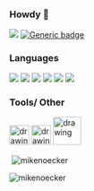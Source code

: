 ### Howdy 👋
![](https://komarev.com/ghpvc/?username=MikeNoecker)  [![Generic badge](https://img.shields.io/badge/Vibe_Check-Passed-<COLOR>.svg)](https://shields.io/)


### Languages
<img src="https://img.shields.io/badge/java-%23ED8B00.svg?&style=for-the-badge&logo=java&logoColor=white"/>  <img src="https://img.shields.io/badge/python%20-%2314354C.svg?&style=for-the-badge&logo=python&logoColor=white"/>  <img src="https://img.shields.io/badge/c++%20-%2300599C.svg?&style=for-the-badge&logo=c%2B%2B&ogoColor=white"/>  <img src="https://img.shields.io/badge/html5%20-%23E34F26.svg?&style=for-the-badge&logo=html5&logoColor=white"/>  <img src="https://img.shields.io/badge/css3%20-%231572B6.svg?&style=for-the-badge&logo=css3&logoColor=white"/>  <img src="https://img.shields.io/badge/javascript%20-%23323330.svg?&style=for-the-badge&logo=javascript&logoColor=%23F7DF1E"/>

<h3>Tools/ Other</h3>
<img src="https://static.wikia.nocookie.net/logopedia/images/e/ec/Microsoft_Visual_Studio_2022.svg" alt="drawing" width="35"/>  <img src="https://user images.githubusercontent.com/93604070/167147885-50048e98-12ea-4d06-99e3-720830a4691e.svg" alt="drawing" width="35"/>  <img src="https://user-images.githubusercontent.com/93604070/167147915-559742b7-6d4f-49ac-87c4-de05d0f6024b.svg" alt="drawing" width="50"/>

<p>&nbsp;<img align="center" src="https://github-readme-stats.vercel.app/api?username=mikenoecker&show_icons=true&locale=en" alt="mikenoecker" /></p>  <p><img align="left" src="https://github-readme-stats.vercel.app/api/top-langs?username=mikenoecker&show_icons=true&locale=en&layout=compact" alt="mikenoecker" /></p>

<!--
### Groups
<p>Cyber Security Club</p>  <img src="https://img.shields.io/badge/Discord-%237289DA.svg?&style=for-the-badge&logo=discord&logoColor=white"/>


**MikeNoecker/MikeNoecker** is a ✨ _special_ ✨ repository because its `README.md` (this file) appears on your GitHub profile.

Here are some ideas to get you started:

- 🔭 I’m currently working on ...
- 🌱 I’m currently learning ...
- 👯 I’m looking to collaborate on ...
- 🤔 I’m looking for help with ...
- 💬 Ask me about ...
- 📫 How to reach me: ...
- 😄 Pronouns: ...
- ⚡ Fun fact: ...
-->
